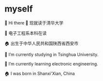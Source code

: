# myself

👏 Hi there
🔭 现就读于清华大学

🌱 电子工程系本科在读

🏠 出生于中华人民共和国陕西省西安市

🔭 I’m currently studying in Tsinghua University.

🌱 I’m currently learning electronic engineering.

🏠 I was born in Shanxi'Xian, China
